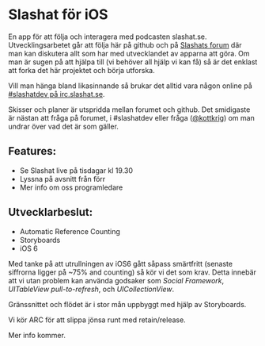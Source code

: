 Slashat för iOS
===============

En app för att följa och interagera med podcasten slashat.se. Utvecklingsarbetet går att följa här på github och på [Slashats forum](http://forum.slashat.se/viewforum.php?f=13) där man kan diskutera allt som har med utvecklandet av apparna att göra. Om man är sugen på att hjälpa till (vi behöver all hjälp vi kan få) så  är det enklast att forka det här projektet och börja utforska. 

Vill man hänga bland likasinnande så brukar det alltid vara någon online på [#slashatdev på irc.slashat.se](irc://irc.slashat.se/slashatdev). 

Skisser och planer är utspridda mellan forumet och github. Det smidigaste är nästan att fråga på forumet, i #slashatdev eller fråga ([@kottkrig](http://twitter.com/kottkrig)) om man undrar över vad det är som gäller.

Features:
---------
* Se Slashat live på tisdagar kl 19.30
* Lyssna på avsnitt från förr
* Mer info om oss programledare

Utvecklarbeslut:
-------

* Automatic Reference Counting
* Storyboards
* iOS 6

Med tanke på att utrullningen av iOS6 gått såpass smärtfritt (senaste siffrorna ligger på ~75% and counting) så kör vi det som krav. Detta innebär att vi utan problem kan använda godsaker som *Social Framework*, *UITableView pull-to-refresh*, och *UICollectionView*.

Gränssnittet och flödet är i stor mån uppbyggt med hjälp av Storyboards. 

Vi kör ARC för att slippa jönsa runt med retain/release.

Mer info kommer.